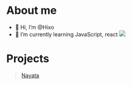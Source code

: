 # About me
- 👋 Hi, I’m @Hixo
- 🌱 I’m currently learning JavaScript, react
![](https://discord-md-badge.vercel.app/api/shield/744179276617613382)
# Projects
> [Nayata](http://dc.nayata.pl)
<!---
Hixo23/Hixo23 is a ✨ special ✨ repository because its `README.md` (this file) appears on your GitHub profile.
You can click the Preview link to take a look at your changes.
--->

